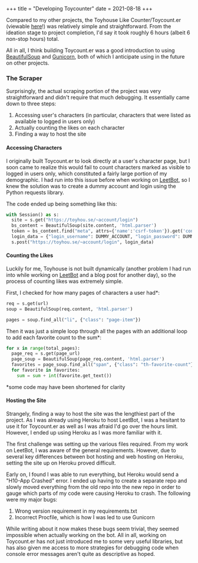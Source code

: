 +++
title = "Developing Toycounter"
date = 2021-08-18
+++

Compared to my other projects, the Toyhouse Like Counter/Toycount.er (viewable [here](https://48nes.github.io/projects/toycounter/)!) was relatively simple and straightforward. From the ideation stage to project completion, I'd say it took roughly 6 hours (albeit 6 non-stop hours) total.

All in all, I think building Toycount.er was a good introduction to using [BeautifulSoup](https://www.crummy.com/software/BeautifulSoup/bs4/doc/) and [Gunicorn](https://gunicorn.org/), both of which I anticipate using in the future on other projects.

### The Scraper

Surprisingly, the actual scraping portion of the project was very straightforward and didn't require that much debugging. It essentially came down to three steps:

1. Accessing user's characters (in particular, characters that were listed as available to logged in users only)
2. Actually counting the likes on each character
3. Finding a way to host the site

#### Accessing Characters

I originally built Toycount.er to look directly at a user's character page, but I soon came to realize this would fail to count characters marked as visible to logged in users only, which constituted a fairly large portion of my demographic. I had run into this issue before when working on [LeetBot](https://48nes.github.io/projects/leetbot/), so I knew the solution was to create a dummy account and login using the Python requests library.

The code ended up being something like this:

```Python
with Session() as s:
  site = s.get("https://toyhou.se/~account/login")
  bs_content = BeautifulSoup(site.content, 'html.parser')
  token = bs_content.find("meta", attrs={'name':'csrf-token'}).get('content')
  login_data = {"login_username": DUMMY_ACCOUNT, "login_password": DUMMY_PASSWORD, "csrf_token": token}
  s.post("https://toyhou.se/~account/login", login_data)
```

#### Counting the Likes

Luckily for me, Toyhouse is not built dynamically (another problem I had run into while working on [LeetBot](https://48nes.github.io/projects/leetbot/) and a blog post for another day), so the process of counting likes was extremely simple.

First, I checked for how many pages of characters a user had*:

```Python
req = s.get(url)
soup = BeautifulSoup(req.content, 'html.parser')

pages = soup.find_all("li", {"class": "page-item"})
```

Then it was just a simple loop through all the pages with an additional loop to add each favorite count to the sum*:

```Python
for x in range(total_pages):
  page_req = s.get(page_url)
  page_soup = BeautifulSoup(page_req.content, 'html.parser')
  favorites = page_soup.find_all("span", {"class": "th-favorite-count"})
  for favorite in favorites:
    sum = sum + int(favorite.get_text())
```

*some code may have been shortened for clarity

#### Hosting the Site

Strangely, finding a way to host the site was the lengthiest part of the project. As I was already using Heroku to host LeetBot, I was a hesitant to use it for Toycount.er as well as I was afraid I'd go over the hours limit. However, I ended up using Heroku as I was more familiar with it.

The first challenge was setting up the various files required. From my work on LeetBot, I was aware of the general requirements. However, due to several key differences between bot hosting and web hosting on Heroku, setting the site up on Heroku proved difficult.

Early on, I found I was able to run everything, but Heroku would send a "H10-App Crashed" error. I ended up having to create a separate repo and slowly moved everything from the old repo into the new repo in order to gauge which parts of my code were causing Heroku to crash. The following were my major bugs:

1. Wrong version requirement in my requirements.txt
2. Incorrect Procfile, which is how I was led to use Gunicorn

While writing about it now makes these bugs seem trivial, they seemed impossible when actually working on the bot. All in all, working on Toycount.er has not just introduced me to some very useful libraries, but has also given me access to more strategies for debugging code when console error messages aren't quite as descriptive as hoped. 